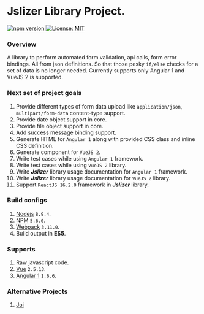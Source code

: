 # Jslizer Library Project.

[![npm version](https://badge.fury.io/js/jslizer.svg)](https://badge.fury.io/js/jslizer)  [![License: MIT](https://img.shields.io/badge/License-MIT-yellow.svg)](https://opensource.org/licenses/MIT)

### Overview
A library to perform automated form validation, api calls, form error bindings. All from json definitions. So that those pesky `if/else` checks for a set of data is no longer needed. Currently supports only Angular 1 and VueJS 2 is supported.

### Next set of project goals
1. Provide different types of form data upload like `application/json`, `multipart/form-data` content-type support.
2. Provide date object support in core.
3. Provide file object support in core.
4. Add success message binding support.
5. Generate HTML for `Angular 1` along with provided CSS class and inline CSS definition.
6. Generate component for `VueJS 2`.
7. Write test cases while using `Angular 1` framework.
7. Write test cases while using `VueJS 2` library.
8. Write ***Jslizer*** library usage documentation for `Angular 1` framework.
9. Write ***Jslizer*** library usage documentation for `VueJS 2` library.
10. Support `ReactJS 16.2.0` framework in ***Jslizer*** library.

### Build configs
1. [Nodejs](https://nodejs.org/dist/latest-v8.x/docs/api/) `8.9.4`.
2. [NPM](https://docs.npmjs.com/) `5.6.0`.
3. [Webpack](https://webpack.js.org/concepts/configuration/) `3.11.0`.
4. Build output in **ES5**.

### Supports
1. Raw javascript code.
2. [Vue](https://vuejs.org/v2/guide/) `2.5.13`.
3. [Angular 1](https://docs.angularjs.org/tutorial) `1.6.6`.

### Alternative Projects
1. [Joi](https://github.com/hapijs/joi)
